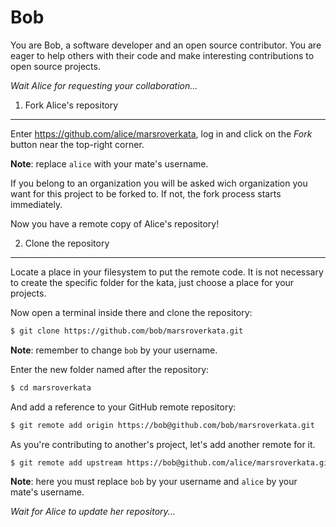 Bob
===

You are Bob, a software developer and an open source contributor. You are eager
to help others with their code and make interesting contributions to open source
projects.

_Wait Alice for requesting your collaboration..._

1. Fork Alice's repository
--------------------------

Enter https://github.com/alice/marsroverkata, log in and click on the _Fork_ button
near the top-right corner. 

**Note**: replace `alice` with your mate's username.

If you belong to an organization you will be asked wich organization you want for this
project to be forked to. If not, the fork process starts immediately.

Now you have a remote copy of Alice's repository!

2. Clone the repository
-----------------------

Locate a place in your filesystem to put the remote code. It is not necessary to create
the specific folder for the kata, just choose a place for your projects.

Now open a terminal inside there and clone the repository:

```bash
$ git clone https://github.com/bob/marsroverkata.git
```

**Note**: remember to change `bob` by your username.

Enter the new folder named after the repository:

```bash
$ cd marsroverkata
```

And add a reference to your GitHub remote repository:

```bash
$ git remote add origin https://bob@github.com/bob/marsroverkata.git
```

As you're contributing to another's project, let's add another remote for it.

```bash
$ git remote add upstream https://bob@github.com/alice/marsroverkata.git
```

**Note**: here you must replace `bob` by your username and `alice` by your mate's username.

_Wait for Alice to update her repository..._

